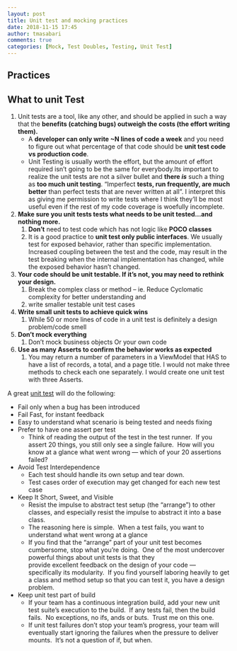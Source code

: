 ```yaml
---
layout: post
title: Unit test and mocking practices
date: 2018-11-15 17:45
author: tmasabari
comments: true
categories: [Mock, Test Doubles, Testing, Unit Test]
---
```

<!-- wp:heading -->
<h2>Practices</h2>
<!-- /wp:heading -->

<!-- wp:heading -->
<h2>What to unit Test</h2>
<!-- /wp:heading -->

<!-- wp:list {"ordered":true} -->
<ol><li>Unit tests are a tool, like any other, and should be applied in such a way that the&nbsp;<strong>benefits (catching bugs) outweigh the costs (the effort writing them).</strong><ul><li>A&nbsp;<strong>developer can only write ~N lines of code a week</strong>&nbsp;and you need to figure out what percentage of that code should be&nbsp;<strong>unit test code vs production code</strong>.</li><li>Unit Testing is usually worth the effort, but the amount of effort required isn’t going to be the same for everybody.Its important to realize the unit tests are not a silver bullet and&nbsp;<strong>there&nbsp;<em>is</em></strong>&nbsp;such a thing as&nbsp;<strong>too much unit testing</strong>.&nbsp;“Imperfect&nbsp;<strong>tests, run frequently, are much better</strong>&nbsp;than perfect tests that are never written at all”. I interpret this as giving me permission to write tests where I think they’ll be most useful even if the rest of my code coverage is woefully incomplete.</li></ul></li><li><strong>Make sure you unit tests tests what needs to be unit tested…and nothing more.</strong><ol><li><strong>Don’t</strong>&nbsp;need to test code which has not logic like&nbsp;<strong>POCO classes</strong></li><li>It is a good practice to&nbsp;<strong>unit test only public interfaces</strong>. We usually test for exposed behavior, rather than specific implementation. Increased coupling between the test and the code, may result in the test breaking when the internal implementation has changed, while the exposed behavior hasn’t changed.</li></ol></li><li><strong>Your code should be unit testable. If it’s not, you may need to rethink your design.</strong><ol><li>Break the complex class or method – ie. Reduce Cyclomatic complexity for better understanding and</li><li>write smaller testable unit test cases</li></ol></li><li><strong>Write small unit tests to achieve quick wins</strong><ol><li>While 50 or more lines of code in a unit test is definitely a design problem/code smell</li></ol></li><li><strong>Don’t mock everything</strong><ol><li>Don’t mock business objects Or your own code</li></ol></li><li><strong>Use as many Asserts to confirm the behavior&nbsp;works as expected</strong><ol><li>You may return a number of parameters in a ViewModel that HAS to have a list of records, a total, and a page title. I would not make three methods to check each one separately. I would create one unit test with three Asserts.</li></ol></li></ol>
<!-- /wp:list -->

<!-- wp:paragraph -->
<p>A great&nbsp;<a href="http://www.typemock.com/Best-ever_Introduction_to_Unit_Testing_-_free-webinar">unit test</a>&nbsp;will do the following:</p>
<!-- /wp:paragraph -->

<!-- wp:list -->
<ul><li>Fail only when a bug has been introduced</li><li>Fail Fast, for instant feedback</li><li>Easy to understand what scenario is being tested and needs fixing</li><li>Prefer to have one assert per test<ul><li>Think of reading the output of the test in the test runner. &nbsp;If you assert 20 things, you still only see a single failure. &nbsp;How will you know at a glance what went wrong — which of your 20 assertions failed?</li></ul></li><li>Avoid Test Interdependence<ul><li>Each test should handle its own setup and tear down.</li><li>Test cases order of execution may get changed for each new test case</li></ul></li><li>Keep It Short, Sweet, and Visible<ul><li>Resist the impulse to abstract test setup (the “arrange”) to other classes, and especially resist the impulse to abstract it into a base class.</li><li>The reasoning here is simple. &nbsp;When a test fails, you want to understand what went wrong at a glance</li><li>If you find that the “arrange” part of your unit test becomes cumbersome, stop what you’re doing. &nbsp;One of the most undercover powerful things about unit tests is that they provide&nbsp;excellent&nbsp;feedback on the design of your code — specifically its modularity. &nbsp;If you find yourself laboring heavily to get a class and method setup so that you can test it, you have a design problem.</li></ul></li><li>Keep unit test part of build<ul><li>If your team has a continuous integration build, add your new unit test suite’s execution to the build. &nbsp;If any tests fail, then the build fails. &nbsp;No exceptions, no ifs, ands or buts. &nbsp;Trust me on this one.</li><li>If unit test failures don’t stop your team’s progress, your team will eventually start ignoring the failures when the pressure to deliver mounts. &nbsp;It’s not a question of if, but when.</li></ul></li></ul>
<!-- /wp:list -->
